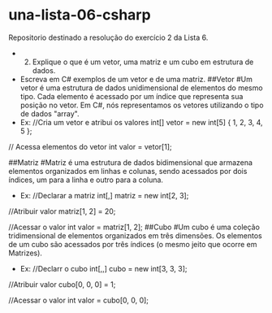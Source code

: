 # una-lista-06-csharp
Repositorio destinado a resolução do exercício 2 da Lista 6.
- 2. Explique o que é um vetor, uma matriz e um cubo em estrutura de dados.
- Escreva em C# exemplos de um vetor e de uma matriz.
##Vetor
#Um vetor é uma estrutura de dados unidimensional de elementos do mesmo tipo. Cada elemento é acessado por um índice que representa sua posição no vetor. Em C#, nós representamos os vetores utilizando o tipo de dados "array".
- Ex:
  //Cria um vetor e atribui os valores
int[] vetor = new int[5] { 1, 2, 3, 4, 5 };

// Acessa elementos do vetor
int valor = vetor[1];

##Matriz
#Matriz é uma estrutura de dados bidimensional que armazena elementos organizados em linhas e colunas, sendo acessados por dois índices, um para a linha e outro para a coluna.
- Ex:
  //Declarar a matriz
int[,] matriz = new int[2, 3];

//Atribuir valor
matriz[1, 2] = 20;

//Acessar o valor
int valor = matriz[1, 2];
##Cubo
#Um cubo é uma coleção tridimensional de elementos organizados em três dimensões. Os elementos de um cubo são acessados por três índices (o mesmo jeito que ocorre em Matrizes).
- Ex:
  //Declarr o cubo
int[,,] cubo = new int[3, 3, 3];

//Atribuir valor
cubo[0, 0, 0] = 1;

//Acessar o valor
int valor = cubo[0, 0, 0];
